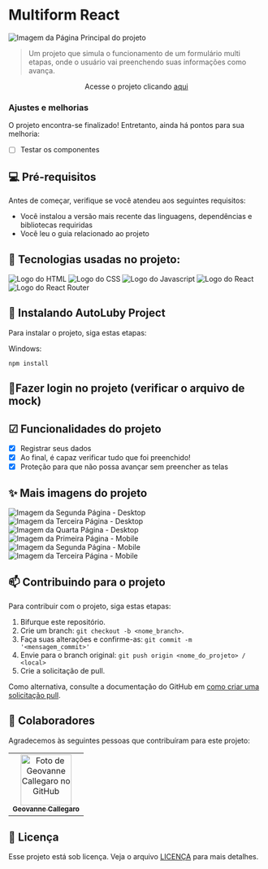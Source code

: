 # Multiform React

<img src="./images-project/multiform-pc.png" alt="Imagem da Página Principal do projeto">

> Um projeto que simula o funcionamento de um formulário multi etapas, onde o usuário vai preenchendo suas informações como avança.

<p align="center">Acesse o projeto clicando <a href="https://multiform-react-three.vercel.app/"> aqui </a></p>

### Ajustes e melhorias

O projeto encontra-se finalizado! Entretanto, ainda há pontos para sua melhoria:

- [ ] Testar os componentes

## 💻 Pré-requisitos

Antes de começar, verifique se você atendeu aos seguintes requisitos:
<!---Estes são apenas requisitos de exemplo. Adicionar, duplicar ou remover conforme necessário--->
* Você instalou a versão mais recente das linguagens, dependências e bibliotecas requiridas
* Você leu o guia relacionado ao projeto

## 🔧 Tecnologias usadas no projeto:

<img src="https://img.shields.io/badge/HTML-239120?style=for-the-badge&logo=html5&logoColor=white" alt="Logo do HTML"></img>
<img src="https://img.shields.io/badge/CSS-239120?&style=for-the-badge&logo=css3&logoColor=white" alt="Logo do CSS"></img>
<img src="https://img.shields.io/badge/JavaScript-F7DF1E?style=for-the-badge&logo=javascript&logoColor=black" alt="Logo do Javascript"></img>
<img src="https://img.shields.io/badge/React-20232A?style=for-the-badge&logo=react&logoColor=61DAFB" alt="Logo do React"></img>
<img src="https://img.shields.io/badge/React_Router-CA4245?style=for-the-badge&logo=react-router&logoColor=white" alt="Logo do React Router"></img>

## 🚀 Instalando AutoLuby Project

Para instalar o projeto, siga estas etapas:

Windows:
```
npm install
```

## 🔐Fazer login no projeto (verificar o arquivo de mock)

## ☑ Funcionalidades do projeto

- [x] Registrar seus dados
- [x] Ao final, é capaz verificar tudo que foi preenchido!
- [x] Proteção para que não possa avançar sem preencher as telas

## ✨ Mais imagens do projeto

<img src="./images-project/multiform-2.png" alt="Imagem da Segunda Página - Desktop">
<img src="./images-project/multiform-3.png" alt="Imagem da Terceira Página - Desktop">
<img src="./images-project/multiform-4.png" alt="Imagem da Quarta Página - Desktop">
<img src="./images-project/multiform-1m.png" alt="Imagem da Primeira Página - Mobile">
<img src="./images-project/multiform-2m.png" alt="Imagem da Segunda Página - Mobile">
<img src="./images-project/multiform3-m.png" alt="Imagem da Terceira Página - Mobile">

## 📫 Contribuindo para o projeto
<!---Se o seu README for longo ou se você tiver algum processo ou etapas específicas que deseja que os contribuidores sigam, considere a criação de um arquivo CONTRIBUTING.md separado--->
Para contribuir com o projeto, siga estas etapas:

1. Bifurque este repositório.
2. Crie um branch: `git checkout -b <nome_branch>`.
3. Faça suas alterações e confirme-as: `git commit -m '<mensagem_commit>'`
4. Envie para o branch original: `git push origin <nome_do_projeto> / <local>`
5. Crie a solicitação de pull.

Como alternativa, consulte a documentação do GitHub em [como criar uma solicitação pull](https://help.github.com/en/github/collaborating-with-issues-and-pull-requests/creating-a-pull-request).

## 🤝 Colaboradores

Agradecemos às seguintes pessoas que contribuíram para este projeto:

<table>
  <tr>
    <td align="center">
      <a href="#">
        <img src="https://avatars.githubusercontent.com/u/89392932" width="100px;" alt="Foto de Geovanne Callegaro no GitHub"/><br>
        <sub>
          <b>Geovanne Callegaro</b>
        </sub>
      </a>
    </td>
  </tr>
</table>

## 📝 Licença

Esse projeto está sob licença. Veja o arquivo [LICENÇA](LICENSE.md) para mais detalhes.
